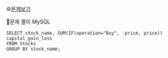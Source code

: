 ⚙[문제보기](https://leetcode.com/problems/capital-gainloss/)


🔎문제 풀이
MySQL
```MySQL
SELECT stock_name, SUM(IF(operation="Buy", -price, price)) capital_gain_loss
FROM Stocks
GROUP BY stock_name;
```
